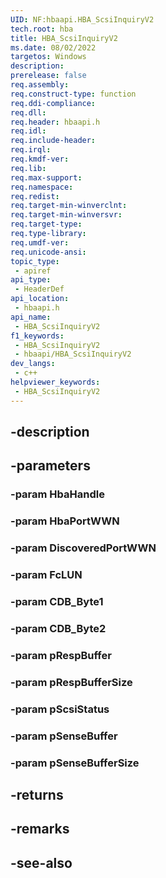 ```yaml
---
UID: NF:hbaapi.HBA_ScsiInquiryV2
tech.root: hba
title: HBA_ScsiInquiryV2
ms.date: 08/02/2022
targetos: Windows
description: 
prerelease: false
req.assembly: 
req.construct-type: function
req.ddi-compliance: 
req.dll: 
req.header: hbaapi.h
req.idl: 
req.include-header: 
req.irql: 
req.kmdf-ver: 
req.lib: 
req.max-support: 
req.namespace: 
req.redist: 
req.target-min-winverclnt: 
req.target-min-winversvr: 
req.target-type: 
req.type-library: 
req.umdf-ver: 
req.unicode-ansi: 
topic_type:
 - apiref
api_type:
 - HeaderDef
api_location:
 - hbaapi.h
api_name:
 - HBA_ScsiInquiryV2
f1_keywords:
 - HBA_ScsiInquiryV2
 - hbaapi/HBA_ScsiInquiryV2
dev_langs:
 - c++
helpviewer_keywords:
 - HBA_ScsiInquiryV2
---
```


## -description

## -parameters

### -param HbaHandle

### -param HbaPortWWN

### -param DiscoveredPortWWN

### -param FcLUN

### -param CDB_Byte1

### -param CDB_Byte2

### -param pRespBuffer

### -param pRespBufferSize

### -param pScsiStatus

### -param pSenseBuffer

### -param pSenseBufferSize

## -returns

## -remarks

## -see-also


